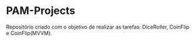 # PAM-Projects
Repositório criado com o objetivo de realizar as tarefas: DiceRoller, CoinFlip e CoinFlip(MVVM).
